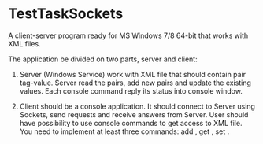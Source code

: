 TestTaskSockets
===============

A client-server program ready for MS Windows 7/8 64-bit that works with XML files.

The application be divided on two parts, server and client:

1. Server (Windows Service) work with XML file that should contain pair tag-value.
Server read the pairs, add new pairs and update the existing values.
Each console command reply its status into console window.

2. Client should be a console application. It should connect to Server using Sockets,
send requests and receive answers from Server. User should have possibility to use console
commands to get access to XML file. You need to implement at least three commands:
add <tag name> <tag value>, get <tag name>, set <tag name> <tag value>.

